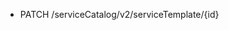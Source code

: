 <!--
    ATTENTION: This file was generated via gradle!
               Do NOT manually edit this file! Any such changes will be overwritten!
-->

* PATCH /serviceCatalog/v2/serviceTemplate/{id}
